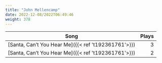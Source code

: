 ```yaml
---
title: "John Mellencamp"
date: 2022-12-08/2022T06:49:46
weight: 378
---
```




 Song | Plays 
----- | -----:
[Santa, Can’t You Hear Me]({{< ref 't192361761'>}}) | 3
[Santa, Can’t You Hear Me]({{< ref 't192361761'>}}) | 2
